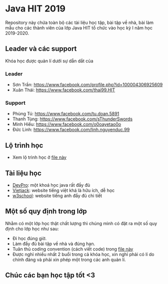 # Java HIT 2019
Repository này chứa toàn bộ các tài liệu học tập, bài tập về nhà, bài làm mẫu cho các thành viên của lớp Java HIT tổ chức vào học kỳ I năm học 2019-2020.

## Leader và các support
Khóa học được quản lí dưới sự dẫn dắt của
### Leader
- Sơn Trần: https://www.facebook.com/profile.php?id=100004306925609
- Xuân Thái: https://www.facebook.com/thai99.HIT
### Support
- Phùng Tú: https://www.facebook.com/tu.doan.5891
- Thanh Tùng: https://www.facebook.com/sThunderSwords
- Minh Hiếu: https://www.facebook.com/o0oayetao0o
- Đức Linh: https://www.facebook.com/linh.nguyenduc.99

## Lộ trình học
- Xem lộ trình học ở [file này](learning-schedule.md)

## Tài liệu học
- [DevPro](https://drive.google.com/drive/folders/1A2za3c04z7CCIqY3BJ0J8KbMnbwnWEOi?usp=sharing): một khoá học java rất đầy đủ
- [Vietjack](https://vietjack.com/java/?fbclid=IwAR1b7XlNQ9u5Bs24L368-JDe9jVDPMTxisXhXlVPnMNBI-PC5nI-f3BjfGU): website tiếng việt khá là hữu ích, dễ học
- [w3school](https://www.w3schools.com/java/default.asp): website tiếng anh đầy đủ chi tiết

## Một số quy định trong lớp
Nhằm có một lớp học thật chất lượng thì chúng mình có đặt ra một số quy định cho lớp học như sau:
  - Đi học đúng giờ.
  - Làm đầy đủ bài tập về nhà và đúng hạn.
  - Tuân thủ coding convention (cách viết code) trong [file này](coding-standards.md)
  - Được nghỉ nhiều nhất 2 buổi trong cả khóa học, xin nghỉ phải có lí do chính đáng và phải xin phép một trong các anh quản lí.
  
## Chúc các bạn học tập tốt <3
